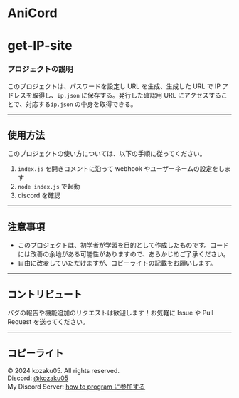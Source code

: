 # AniCord

# get-IP-site

### プロジェクトの説明

このプロジェクトは、パスワードを設定し URL を生成、生成した URL で IP アドレスを取得し、`ip.json` に保存する。発行した確認用 URL にアクセスすることで、対応する`ip.json` の中身を取得できる。

---

## 使用方法

このプロジェクトの使い方については、以下の手順に従ってください。

1. `index.js` を開きコメントに沿って webhook やユーザーネームの設定をします
2. `node index.js` で起動
3. discord を確認

---

## 注意事項

- このプロジェクトは、初学者が学習を目的として作成したものです。コードには改善の余地がある可能性がありますので、あらかじめご了承ください。
- 自由に改変していただけますが、コピーライトの記載をお願いします。

---

## コントリビュート

バグの報告や機能追加のリクエストは歓迎します！お気軽に Issue や Pull Request を送ってください。

---

## コピーライト

© 2024 kozaku05. All rights reserved.  
Discord: [@kozaku05](https://discord.com/users/962165673742717014)  
My Discord Server: [how to program に参加する](https://discord.gg/tfyqW3CNZh)
